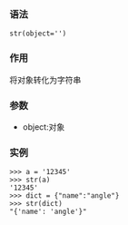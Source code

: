 ### 语法

```
str(object='')
```

### 作用

将对象转化为字符串

### 参数

* object:对象

### 实例

```
>>> a = '12345'
>>> str(a)
'12345'
>>> dict = {"name":"angle"}
>>> str(dict)
"{'name': 'angle'}"
```



